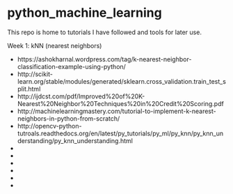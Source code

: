 # python_machine_learning

This repo is home to tutorials I have followed and tools for later use. 

Week 1: kNN (nearest neighbors) 

<ul>
  <li>https://ashokharnal.wordpress.com/tag/k-nearest-neighbor-classification-example-using-python/</li>
  <li>http://scikit-learn.org/stable/modules/generated/sklearn.cross_validation.train_test_split.html</li>
  <li>http://ijdcst.com/pdf/Improved%20of%20K-Nearest%20Neighbor%20Techniques%20in%20Credit%20Scoring.pdf</li>
  <li>http://machinelearningmastery.com/tutorial-to-implement-k-nearest-neighbors-in-python-from-scratch/</li>
  <li>http://opencv-python-tutroals.readthedocs.org/en/latest/py_tutorials/py_ml/py_knn/py_knn_understanding/py_knn_understanding.html</li>
  <li></li>
  <li></li>
  <li></li>
  <li></li>
  <li></li>
  <li></li>
</ul>
